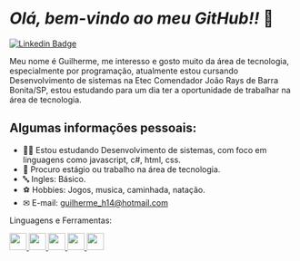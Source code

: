 # *Olá, bem-vindo ao meu GitHub!!* 👋
[![Linkedin Badge](https://img.shields.io/badge/-Guilherme_Fernando_De_Souza-blue?style=flat&logo=Linkedin&logoColor=white)](https://www.linkedin.com/in/guilherme-fernando-de-souza-605738224/)

Meu nome é Guilherme, me interesso e gosto muito da área de tecnologia, especialmente por programação, atualmente estou cursando Desenvolvimento de sistemas na Etec Comendador João Rays de Barra Bonita/SP, estou estudando para um dia ter a oportunidade de trabalhar na área de tecnologia.

## **Algumas informações pessoais:**

- 👨‍🎓 Estou estudando Desenvolvimento de sistemas, com foco em linguagens como javascript, c#, html, css.
- 📃 Procuro estágio ou trabalho na área de tecnologia.
- 🔤 Ingles: Básico.
- ⚽ Hobbies: Jogos, musica, caminhada, natação.
- ✉ E-mail: guilherme_h14@hotmail.com

Linguagens e Ferramentas: 

<a href="https://www.linkedin.com/in/guilherme-fernando-de-souza-605738224/" target="_blank" rel="nofollow"><img height="30" width="30" src="https://cdn.jsdelivr.net/gh/devicons/devicon/icons/csharp/csharp-plain.svg" /> <a href="https://www.linkedin.com/in/guilherme-fernando-de-souza-605738224/" target="_blank" rel="nofollow"><img height="30" width="30" src="https://cdn.jsdelivr.net/gh/devicons/devicon/icons/css3/css3-original-wordmark.svg" /> <a href="https://www.linkedin.com/in/guilherme-fernando-de-souza-605738224/" target="_blank" rel="nofollow"><img height="30" width="30" src="https://cdn.jsdelivr.net/gh/devicons/devicon/icons/html5/html5-original.svg" /> <a href="https://www.linkedin.com/in/guilherme-fernando-de-souza-605738224/" target="_blank" rel="nofollow"><img height="30" width="30" src="https://cdn.jsdelivr.net/gh/devicons/devicon/icons/javascript/javascript-original.svg" /> <a href="https://www.linkedin.com/in/guilherme-fernando-de-souza-605738224/" target="_blank" rel="nofollow"><img height="30" width="30" src="https://cdn.jsdelivr.net/gh/devicons/devicon/icons/visualstudio/visualstudio-plain.svg" />








